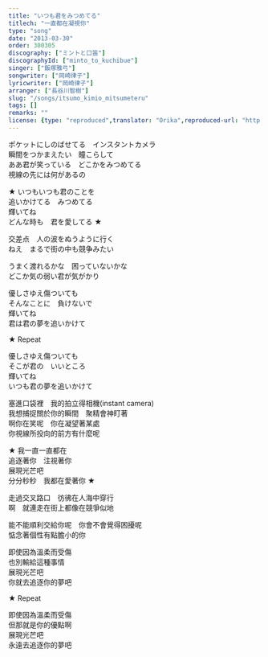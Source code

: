 ```yaml
---
title: "いつも君をみつめてる"
titlech: "一直都在凝視你"
type: "song"
date: "2013-03-30"
order: 300305
discography: ["ミントと口笛"]
discographyId: ["minto_to_kuchibue"]
singer: ["飯塚雅弓"]
songwriter: ["岡崎律子"]
lyricwriter: ["岡崎律子"]
arranger: ["長谷川智樹"]
slug: "/songs/itsumo_kimio_mitsumeteru"
tags: []
remarks: ""
license: {type: "reproduced",translator: "Orika",reproduced-url: "http://orikamushi.myweb.hinet.net",reproduced-website: "織歌蟲"}
---
```


ポケットにしのばせてる　インスタントカメラ   
瞬間をつかまえたい　瞳こらして   
ああ君が笑っている　どこかをみつめてる   
視線の先には何があるの   
  
★ いつもいつも君のことを   
追いかけてる　みつめてる   
輝いてね   
どんな時も　君を愛してる ★  
  
交差点　人の波をぬうように行く   
ねえ　まるで街の中も競争みたい   
  
うまく渡れるかな　困っていないかな   
どこか気の弱い君が気がかり   
  
優しさゆえ傷ついても   
そんなことに　負けないで   
輝いてね   
君は君の夢を追いかけて   
  
★ Repeat  
  
優しさゆえ傷ついても   
そこが君の　いいところ   
輝いてね   
いつも君の夢を追いかけて  
  
  

<!-- 翻译 -->

塞進口袋裡　我的拍立得相機(instant camera)  
我想捕捉關於你的瞬間　聚精會神盯著  
啊你在笑呢　你在凝望著某處  
你視線所投向的前方有什麼呢  
  
★ 我一直一直都在  
追逐著你　注視著你  
展現光芒吧  
分分秒秒　我都在愛著你 ★  
  
走過交叉路口　彷彿在人海中穿行  
啊　就連走在街上都像在競爭似地  
  
能不能順利交給你呢　你會不會覺得困擾呢  
惦念著個性有點膽小的你  
  
即使因為溫柔而受傷  
也別輸給這種事情  
展現光芒吧  
你就去追逐你的夢吧  
  
★ Repeat  
  
即使因為溫柔而受傷  
但那就是你的優點啊  
展現光芒吧  
永遠去追逐你的夢吧
